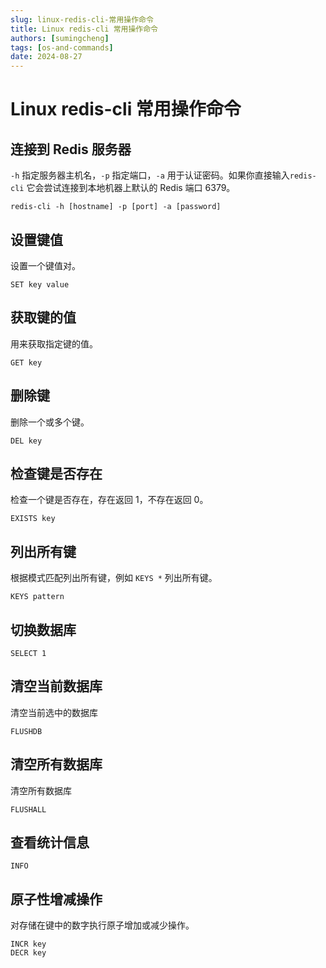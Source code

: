 ```yaml
---
slug: linux-redis-cli-常用操作命令
title: Linux redis-cli 常用操作命令
authors: [sumingcheng]
tags: [os-and-commands]
date: 2024-08-27
---
```


# Linux redis-cli 常用操作命令

## 连接到 Redis 服务器

`-h` 指定服务器主机名，`-p` 指定端口，`-a` 用于认证密码。如果你直接输入`redis-cli` 它会尝试连接到本地机器上默认的 Redis 端口 6379。

```
redis-cli -h [hostname] -p [port] -a [password]
```

## 设置键值

设置一个键值对。

```
SET key value
```

## 获取键的值

用来获取指定键的值。

```
GET key
```

## 删除键

删除一个或多个键。

```
DEL key
```

## 检查键是否存在

检查一个键是否存在，存在返回 1，不存在返回 0。

```
EXISTS key
```

## 列出所有键

根据模式匹配列出所有键，例如 `KEYS *` 列出所有键。

```
KEYS pattern
```

## 切换数据库

```
SELECT 1
```

## 清空当前数据库

清空当前选中的数据库

```
FLUSHDB
```

## 清空所有数据库

清空所有数据库

```
FLUSHALL
```

## 查看统计信息

```
INFO
```

## 原子性增减操作

对存储在键中的数字执行原子增加或减少操作。

```
INCR key
DECR key
```

